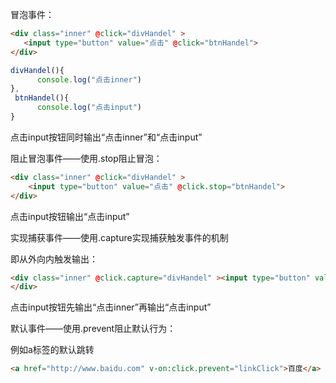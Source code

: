 冒泡事件：

~~~html
<div class="inner" @click="divHandel" >
   <input type="button" value="点击" @click="btnHandel">
</div>
~~~

~~~javascript
divHandel(){
      console.log("点击inner")
},
 btnHandel(){
      console.log("点击input")
}
~~~

点击input按钮同时输出“点击inner”和“点击input”

阻止冒泡事件——使用.stop阻止冒泡：

~~~html
<div class="inner" @click="divHandel" >
    <input type="button" value="点击" @click.stop="btnHandel">
</div>
~~~

点击input按钮输出“点击input”

实现捕获事件——使用.capture实现捕获触发事件的机制 

即从外向内触发输出：

~~~html
<div class="inner" @click.capture="divHandel" ><input type="button" value="点击" @click="btnHandel">
</div>
~~~

点击input按钮先输出“点击inner”再输出“点击input”

默认事件——使用.prevent阻止默认行为：

例如a标签的默认跳转

~~~html
<a href="http://www.baidu.com" v-on:click.prevent="linkClick">百度</a>
~~~


